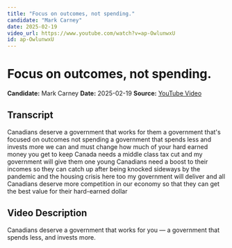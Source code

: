 ```yaml
---
title: "Focus on outcomes, not spending."
candidate: "Mark Carney"
date: 2025-02-19
video_url: https://www.youtube.com/watch?v=ap-OwlunwxU
id: ap-OwlunwxU
---
```


# Focus on outcomes, not spending.

**Candidate:** Mark Carney
**Date:** 2025-02-19
**Source:** [YouTube Video](https://www.youtube.com/watch?v=ap-OwlunwxU)

## Transcript

Canadians deserve a government that works for them a government that's focused on outcomes not spending a government that spends less and invests more we can and must change how much of your hard earned money you get to keep Canada needs a middle class tax cut and my government will give them one young Canadians need a boost to their incomes so they can catch up after being knocked sideways by the pandemic and the housing crisis here too my government will deliver and all Canadians deserve more competition in our economy so that they can get the best value for their hard-earned dollar

## Video Description

Canadians deserve a government that works for you — a government that spends less, and invests more.